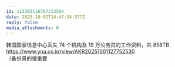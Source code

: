 ```yaml
---
id: 115305116767212504
date: 2025-10-02T14:47:34.577Z
reply: false
media_attachments: 0
---
```


<p>韩国国家信息中心丢失 74 个机构及 19 万公务员的工作资料，共 858TB <a href="https://www.yna.co.kr/view/AKR20251001127752530" target="_blank" rel="nofollow noopener" translate="no"><span class="invisible">https://www.</span><span class="ellipsis">yna.co.kr/view/AKR202510011277</span><span class="invisible">52530</span></a><br>（备份真的很重要</p>

